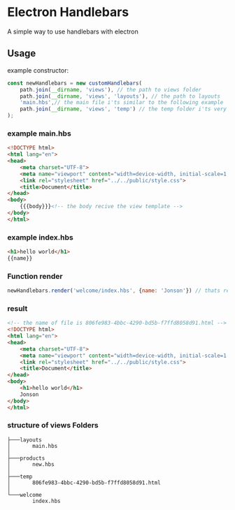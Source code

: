 # Electron Handlebars

A simple way to use handlebars with electron

## Usage

example constructor:
```js
const newHandlebars = new customHandlebars(
    path.join(__dirname, 'views'), // the path to views folder
    path.join(__dirname, 'views', 'layouts'), // the path to layouts
    'main.hbs',// the main file i'ts similar to the following example
    path.join(__dirname, 'views', 'temp') // the temp folder i'ts very important because since that's where all the .html already rendered are saved
);
```

### example main.hbs

```html
<!DOCTYPE html>
<html lang="en">
<head>
    <meta charset="UTF-8">
    <meta name="viewport" content="width=device-width, initial-scale=1.0">
    <link rel="stylesheet" href="../../public/style.css">
    <title>Document</title>
</head>
<body>
    {{{body}}}<!-- the body recive the view template -->
</body>
</html>
```
### example index.hbs

```html
<h1>hello world</h1>
{{name}}
```

### Function render

```js
newHandlebars.render('welcome/index.hbs', {name: 'Jonson'}) // thats returns the path to temp file
```
### result 

```html
<!-- the name of file is 806fe983-4bbc-4290-bd5b-f7ffd8058d91.html -->
<!DOCTYPE html>
<html lang="en">
<head>
    <meta charset="UTF-8">
    <meta name="viewport" content="width=device-width, initial-scale=1.0">
    <link rel="stylesheet" href="../../public/style.css">
    <title>Document</title>
</head>
<body>
    <h1>hello world</h1>
    Jonson
</body>
</html>

```

### structure of views Folders

```
├───layouts
│       main.hbs
│
├───products
│       new.hbs
│
├───temp
│       806fe983-4bbc-4290-bd5b-f7ffd8058d91.html
│
└───welcome
        index.hbs
```
